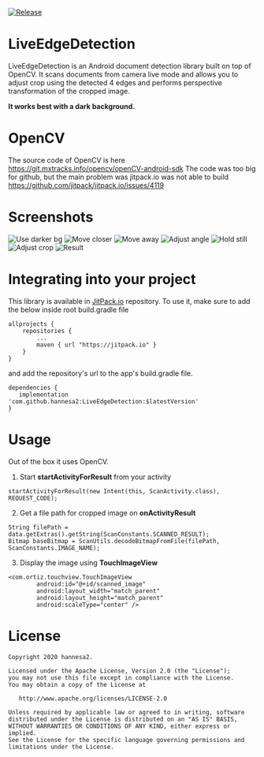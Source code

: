 [![Release](https://jitpack.io/v/hannesa2/LiveEdgeDetection.svg)](https://jitpack.io/#hannesa2/LiveEdgeDetection)

# LiveEdgeDetection

LiveEdgeDetection is an Android document detection library built on top of OpenCV. It scans documents from camera live mode and allows you to adjust crop using the detected 4 edges and performs perspective transformation of the cropped image.

**It works best with a dark background.**

# OpenCV

The source code of OpenCV is here https://git.mxtracks.info/opencv/openCV-android-sdk
The code was too big for github, but the main problem was jitpack.io was not able to build
https://github.com/jitpack/jitpack.io/issues/4119

# Screenshots

![Use darker bg](https://github.com/hannesa2/LiveEdgeDetection/blob/master/use_darker_bg.png)
![Move closer](https://github.com/hannesa2/LiveEdgeDetection/blob/master/move_closer.png)
![Move away](https://github.com/hannesa2/LiveEdgeDetection/blob/master/move_away.png)
![Adjust angle](https://github.com/hannesa2/LiveEdgeDetection/blob/master/adjust_angle.png)
![Hold still](https://github.com/hannesa2/LiveEdgeDetection/blob/master/hold_still.png)
![Adjust crop](https://github.com/hannesa2/LiveEdgeDetection/blob/master/adjust_crop.png)
![Result](https://github.com/hannesa2/LiveEdgeDetection/blob/master/cropped.png)

# Integrating into your project
This library is available in [JitPack.io](https://jitpack.io/#hannesa2/LiveEdgeDetection/) repository.
To use it, make sure to add the below inside root build.gradle file

```
allprojects {
    repositories {
        ...
        maven { url "https://jitpack.io" }
    }
}
```

and add the repository's url to the app's build.gradle file.

```
dependencies {
   implementation 'com.github.hannesa2:LiveEdgeDetection:$latestVersion'
}
```
# Usage
Out of the box it uses OpenCV.

1. Start **startActivityForResult** from your activity
```
startActivityForResult(new Intent(this, ScanActivity.class), REQUEST_CODE);
```
2. Get a file path for cropped image on **onActivityResult**
```
String filePath = data.getExtras().getString(ScanConstants.SCANNED_RESULT);
Bitmap baseBitmap = ScanUtils.decodeBitmapFromFile(filePath, ScanConstants.IMAGE_NAME);
```
3. Display the image using **TouchImageView**
```
<com.ortiz.touchview.TouchImageView
        android:id="@+id/scanned_image"
        android:layout_width="match_parent"
        android:layout_height="match_parent"
        android:scaleType="center" />
```

# License
```
Copyright 2020 hannesa2.

Licensed under the Apache License, Version 2.0 (the "License");
you may not use this file except in compliance with the License.
You may obtain a copy of the License at

   http://www.apache.org/licenses/LICENSE-2.0

Unless required by applicable law or agreed to in writing, software
distributed under the License is distributed on an "AS IS" BASIS,
WITHOUT WARRANTIES OR CONDITIONS OF ANY KIND, either express or implied.
See the License for the specific language governing permissions and
limitations under the License.
```

